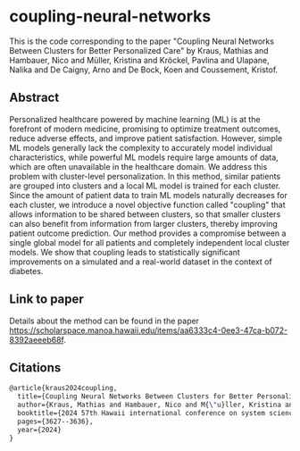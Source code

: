 # coupling-neural-networks

This is the code corresponding to the paper "Coupling Neural Networks Between Clusters for Better Personalized Care" by Kraus, Mathias and Hambauer, Nico and Müller, Kristina and Kröckel, Pavlina and Ulapane, Nalika and De Caigny, Arno and De Bock, Koen and Coussement, Kristof. 

## Abstract

Personalized healthcare powered by machine learning (ML) is at the forefront of modern medicine, promising to optimize treatment outcomes, reduce adverse effects, and improve patient satisfaction. However, simple ML models generally lack the complexity to accurately model individual characteristics, while powerful ML models require large amounts of data, which are often unavailable in the healthcare domain. We address this problem with cluster-level personalization. In this method, similar patients are grouped into clusters and a local ML model is trained for each cluster. Since the amount of patient data to train ML models naturally decreases for each cluster, we introduce a novel objective function called "coupling" that allows information to be shared between clusters, so that smaller clusters can also benefit from information from larger clusters, thereby improving patient outcome prediction. Our method provides a compromise between a single global model for all patients and completely independent local cluster models. We show that coupling leads to statistically significant improvements on a simulated and a real-world dataset in the context of diabetes.

## Link to paper
Details about the method can be found in the paper https://scholarspace.manoa.hawaii.edu/items/aa6333c4-0ee3-47ca-b072-8392aeeeb68f.

## Citations

```latex
@article{kraus2024coupling,
  title={Coupling Neural Networks Between Clusters for Better Personalized Care},
  author={Kraus, Mathias and Hambauer, Nico and M{\"u}ller, Kristina and Kr{\"o}ckel, Pavlina and Ulapane, Nalika and De Caigny, Arno and De Bock, Koen and Coussement, Kristof},
  booktitle={2024 57th Hawaii international conference on system sciences (HICSS)},
  pages={3627--3636},
  year={2024}
}
```
